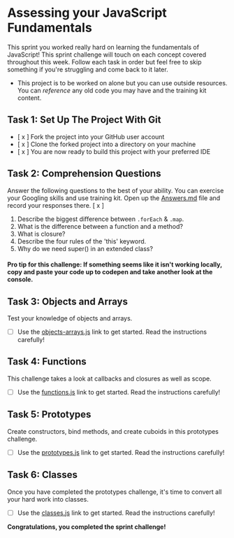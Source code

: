 # Assessing your JavaScript Fundamentals
This sprint you worked really hard on learning the fundamentals of JavaScript! This sprint challenge will touch on each concept covered throughout this week.  Follow each task in order but feel free to skip something if you're struggling and come back to it later.

* This project is to be worked on alone but you can use outside resources. You can _reference_ any old code you may have and the training kit content.

## Task 1: Set Up The Project With Git

* [ x ] Fork the project into your GitHub user account
* [ x ] Clone the forked project into a directory on your machine
* [ x ] You are now ready to build this project with your preferred IDE

## Task 2: Comprehension Questions
Answer the following questions to the best of your ability. You can exercise your Googling skills and use training kit.  Open up the [Answers.md](Answers.md) file and record your responses there.
[ x ]
1. Describe the biggest difference between `.forEach` & `.map`.
2. What is the difference between a function and a method?
3. What is closure?
4. Describe the four rules of the 'this' keyword.
5. Why do we need super() in an extended class?

#### Pro tip for this challenge: If something seems like it isn't working locally, copy and paste your code up to codepen and take another look at the console.

## Task 3: Objects and Arrays
Test your knowledge of objects and arrays. 
* [ ] Use the [objects-arrays.js](challenges/objects-arrays.js) link to get started.  Read the instructions carefully!

## Task 4: Functions
This challenge takes a look at callbacks and closures as well as scope. 
* [ ] Use the [functions.js](challenges/functions.js) link to get started. Read the instructions carefully!

## Task 5: Prototypes
Create constructors, bind methods, and create cuboids in this prototypes challenge.
* [ ] Use the [prototypes.js](challenges/prototypes.js) link to get started. Read the instructions carefully!

## Task 6: Classes
Once you have completed the prototypes challenge, it's time to convert all your hard work into classes.
* [ ] Use the [classes.js](challenges/classes.js) link to get started. Read the instructions carefully!

**Congratulations, you completed the sprint challenge!**
